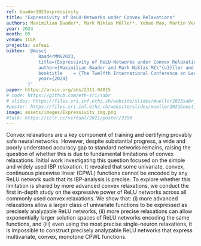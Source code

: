 ```yaml
---
ref: baader2023expressivity
title: "Expressivity of ReLU-Networks under Convex Relaxations"
authors: Maximilian Baader*, Mark Niklas Müller*, Yuhao Mao, Martin Vechev
year: 2024
month: 05
venue: ICLR
projects: safeai
bibtex: '@misc{
			BaaderMMV2023,  
			title={Expressivity of ReLU-Networks under Convex Relaxations},  
			author={Maximilian Baader and Mark Niklas M{\"{u}}ller and Yuhao Mao and Martin Vechev},  
			booktitle    = {The Twelfth International Conference on Learning Representations},
			year={2024}
		}'
paper: https://arxiv.org/abs/2311.04015
# code: https://github.com/eth-sri/sabr
# slides: https://files.sri.inf.ethz.ch/website/slides/mueller2023sabr_slides.pdf
#poster: https://files.sri.inf.ethz.ch/website/slides/mueller2021boosting_poster.pdf
image: assets/images/Expressivity_img.png
#talk: https://iclr.cc/virtual/2021/poster/3359
---
```


Convex relaxations are a key component of training and certifying provably safe neural networks. However, despite substantial progress, a wide and poorly understood accuracy gap to standard networks remains, raising the question of whether this is due to fundamental limitations of convex relaxations. Initial work investigating this question focused on the simple and widely used IBP relaxation. It revealed that some univariate, convex, continuous piecewise linear (CPWL) functions cannot be encoded by any ReLU network such that its IBP-analysis is precise. To explore whether this limitation is shared by more advanced convex relaxations, we conduct the first in-depth study on the expressive power of ReLU networks across all commonly used convex relaxations. We show that: (i) more advanced relaxations allow a larger class of univariate functions to be expressed as precisely analyzable ReLU networks, (ii) more precise relaxations can allow exponentially larger solution spaces of ReLU networks encoding the same functions, and (iii) even using the most precise single-neuron relaxations, it is impossible to construct precisely analyzable ReLU networks that express multivariate, convex, monotone CPWL functions.
